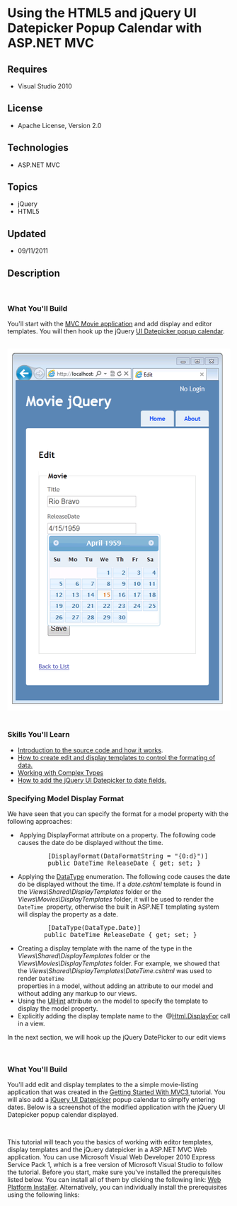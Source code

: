 # Using the HTML5 and jQuery UI Datepicker Popup Calendar with ASP.NET MVC
## Requires
- Visual Studio 2010
## License
- Apache License, Version 2.0
## Technologies
- ASP.NET MVC
## Topics
- jQuery
- HTML5
## Updated
- 09/11/2011
## Description

<p>&nbsp;</p>
<h3>What You'll Build</h3>
<p class="auto">You'll start with the <a href="http://www.asp.net/mvc/tutorials/getting-started-with-mvc3-part1-cs" target="_blank">
MVC Movie application</a> and add display and editor templates. You will then hook up the jQuery
<a href="http://plugins.jquery.com/project/datepicker">UI Datepicker popup calendar</a>.</p>
<p>&nbsp;&nbsp;<img src="25788-p1_finisheddatepicker.png" alt="" width="518" height="818"><span class="Apple" style="widows:2; text-transform:none; text-indent:0px; letter-spacing:normal; border-collapse:separate; font:medium 'Times New Roman'; white-space:normal; orphans:2; color:#000000; word-spacing:0px">&#65279;<span class="Apple-style-span" style="widows:2; text-transform:none; text-indent:0px; letter-spacing:normal; border-collapse:separate; font:medium 'Times New Roman'; white-space:normal; orphans:2; color:#000000; word-spacing:0px">&nbsp;</span></span></p>
<h3>Skills You'll Learn</h3>
<ul>
<li><a href="http://www.asp.net/mvc/tutorials/using-the-html5-and-jquery-ui-datepicker-popup-calendar-with-aspnet-mvc-part-1">Introduction to the source code and how it works</a>.
</li><li><a href="http://www.asp.net/mvc/tutorials/using-the-html5-and-jquery-ui-datepicker-popup-calendar-with-aspnet-mvc-part-2">How to create edit and display templates to control the formating of data.
</a></li><li><a href="http://www.asp.net/mvc/tutorials/using-the-html5-and-jquery-ui-datepicker-popup-calendar-with-aspnet-mvc-part-3">Working with Complex Types</a>
</li><li><a href="http://www.asp.net/mvc/tutorials/using-the-html5-and-jquery-ui-datepicker-popup-calendar-with-aspnet-mvc-part-4">How to add the<span class="Apple-converted-space">&nbsp;</span>jQuery UI Datepicker<span class="Apple-converted-space">&nbsp;</span>to
 date fields.</a> </li></ul>
<h3>Specifying Model Display Format</h3>
<p>We have seen that you can specify the format for a model property with the following approaches:</p>
<ul>
<li>&nbsp;Applying DisplayFormat attribute on a property. The following code causes the date do be displayed without the time.
<pre class="prettyprint">        [DisplayFormat(DataFormatString = &quot;{0:d}&quot;)]
        public DateTime ReleaseDate { get; set; }</pre>
</li><li>Applying the <a href="http://msdn.microsoft.com/en-us/library/system.componentmodel.dataannotations.datatype.aspx">
DataType</a> enumeration. The following code causes the date do be displayed without the time. If a
<em>date.cshtml</em> template is found in the <em>Views\Shared\DisplayTemplates</em> folder or the&nbsp;
<em>Views\Movies\DisplayTemplates</em> folder, it will be used to render the <code>
DateTime </code>property, otherwise the built in ASP.NET templating system will display the property as a date.
<pre class="prettyprint">        [DataType(DataType.Date)]
       public DateTime ReleaseDate { get; set; }</pre>
</li><li>Creating a display template with the name of the type in the&nbsp; <em>Views\Shared\DisplayTemplates</em> folder or the&nbsp;
<em>Views\Movies\DisplayTemplates</em> folder. For example, we showed that the <em>
Views\Shared\DisplayTemplates\DateTime.cshtml</em> was used to render <code>DateTime
</code>properties in a model, without adding an attribute to our model and without adding any markup to our views.
</li><li>Using the <a href="http://msdn.microsoft.com/en-us/library/system.componentmodel.dataannotations.uihintattribute.uihint.aspx">
UIHint</a> attribute on the model to specify the template to display the model property.
</li><li>Explicitly adding the display template name to the&nbsp; @<a href="http://msdn.microsoft.com/en-us/library/ee407420.aspx">Html.DisplayFor</a> call in a view.
</li></ul>
<p>In the next section, we will hook up the jQuery DatePicker to our edit views</p>
<p>&nbsp;</p>
<h3>What You'll Build</h3>
<p>You'll add edit and display templates to the a simple movie-listing application that was created in the<span class="Apple">&nbsp;</span><a href="http://www.asp.net/mvc/tutorials/getting-started-with-mvc3-part1-cs">Getting Started With MVC3<span class="Apple">&nbsp;</span></a>tutorial.
 You will also add a<span class="Apple">&nbsp;</span><a href="http://jqueryui.com/demos/datepicker/">jQuery UI Datepicker</a><span class="Apple">&nbsp;</span>popup calendar to simplfy entering dates. Below is a screenshot of the modified application with
 the jQuery UI Datepicker popup calendar displayed.</p>
<p>&nbsp;</p>
<p>This tutorial will teach you the basics of working with editor templates, display templates and the jQuery datepicker in a ASP.NET MVC Web application. You can use Microsoft Visual Web Developer 2010 Express Service Pack 1, which is a free version of Microsoft
 Visual Studio to follow the tutorial. Before you start, make sure you've installed the prerequisites listed below. You can install all of them by clicking the following link:<span class="Apple">&nbsp;</span><a href="http://www.microsoft.com/web/gallery/install.aspx?appid=VWD2010SP1Pack">Web
 Platform Installer</a>. Alternatively, you can individually install the prerequisites using the following links:</p>
